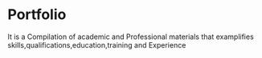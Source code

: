 # Portfolio
It is a Compilation of academic and Professional materials that examplifies skills,qualifications,education,training and Experience
